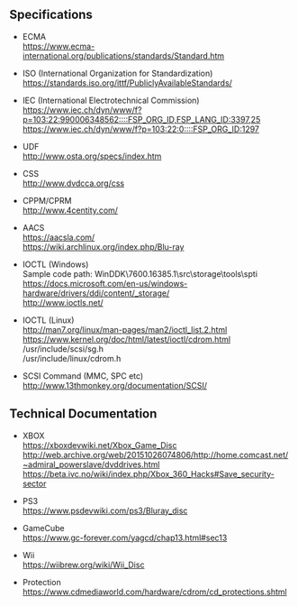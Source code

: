 ## Specifications
- ECMA  
  https://www.ecma-international.org/publications/standards/Standard.htm

- ISO (International Organization for Standardization)  
  https://standards.iso.org/ittf/PubliclyAvailableStandards/

- IEC (International Electrotechnical Commission)  
  https://www.iec.ch/dyn/www/f?p=103:22:990006348562::::FSP_ORG_ID,FSP_LANG_ID:3397,25  
  https://www.iec.ch/dyn/www/f?p=103:22:0::::FSP_ORG_ID:1297

- UDF  
  http://www.osta.org/specs/index.htm

- CSS  
  http://www.dvdcca.org/css

- CPPM/CPRM  
  http://www.4centity.com/

- AACS  
  https://aacsla.com/  
  https://wiki.archlinux.org/index.php/Blu-ray

- IOCTL (Windows)  
  Sample code path: WinDDK\7600.16385.1\src\storage\tools\spti  
  https://docs.microsoft.com/en-us/windows-hardware/drivers/ddi/content/_storage/  
  http://www.ioctls.net/

- IOCTL (Linux)  
  http://man7.org/linux/man-pages/man2/ioctl_list.2.html  
  https://www.kernel.org/doc/html/latest/ioctl/cdrom.html  
  /usr/include/scsi/sg.h  
  /usr/include/linux/cdrom.h

- SCSI Command (MMC, SPC etc)  
  http://www.13thmonkey.org/documentation/SCSI/
  
## Technical Documentation
- XBOX  
  https://xboxdevwiki.net/Xbox_Game_Disc  
  http://web.archive.org/web/20151026074806/http://home.comcast.net/~admiral_powerslave/dvddrives.html  
  https://beta.ivc.no/wiki/index.php/Xbox_360_Hacks#Save_security-sector

- PS3  
  https://www.psdevwiki.com/ps3/Bluray_disc

- GameCube  
  https://www.gc-forever.com/yagcd/chap13.html#sec13
  
- Wii  
  https://wiibrew.org/wiki/Wii_Disc

- Protection  
  https://www.cdmediaworld.com/hardware/cdrom/cd_protections.shtml
